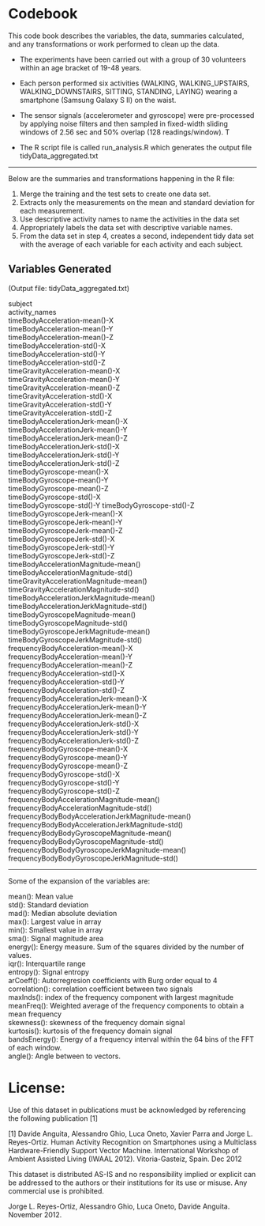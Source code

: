 
# Codebook

This code book describes the variables, the data, summaries calculated, and any transformations or work performed to clean up the data.

* The experiments have been carried out with a group of 30 volunteers within an age bracket of 19-48 years. 
* Each person performed six activities (WALKING, WALKING_UPSTAIRS, WALKING_DOWNSTAIRS, SITTING, STANDING, LAYING) wearing a smartphone (Samsung Galaxy S II) on the waist. 
* The sensor signals (accelerometer and gyroscope) were pre-processed by applying noise filters and then sampled in fixed-width sliding windows of 2.56 sec and 50% overlap (128 readings/window). T

* The R script file is called run_analysis.R which generates the output file tidyData_aggregated.txt

-----------------------

Below are the summaries and transformations happening in the R file:

1. Merge the training and the test sets to create one data set.
2. Extracts only the measurements on the mean and standard deviation for each measurement.
3. Use descriptive activity names to name the activities in the data set
4. Appropriately labels the data set with descriptive variable names.
5. From the data set in step 4, creates a second, independent tidy data set with the average of each variable for each activity and each subject.

Variables Generated
-------------------

(Output file: tidyData_aggregated.txt)


subject  
activity_names  
timeBodyAcceleration-mean()-X  
timeBodyAcceleration-mean()-Y  
timeBodyAcceleration-mean()-Z  
timeBodyAcceleration-std()-X  
timeBodyAcceleration-std()-Y  
timeBodyAcceleration-std()-Z  
timeGravityAcceleration-mean()-X  
timeGravityAcceleration-mean()-Y  
timeGravityAcceleration-mean()-Z  
timeGravityAcceleration-std()-X  
timeGravityAcceleration-std()-Y  
timeGravityAcceleration-std()-Z  
timeBodyAccelerationJerk-mean()-X  
timeBodyAccelerationJerk-mean()-Y  
timeBodyAccelerationJerk-mean()-Z  
timeBodyAccelerationJerk-std()-X  
timeBodyAccelerationJerk-std()-Y  
timeBodyAccelerationJerk-std()-Z  
timeBodyGyroscope-mean()-X  
timeBodyGyroscope-mean()-Y  
timeBodyGyroscope-mean()-Z  
timeBodyGyroscope-std()-X  
timeBodyGyroscope-std()-Y
timeBodyGyroscope-std()-Z  
timeBodyGyroscopeJerk-mean()-X  
timeBodyGyroscopeJerk-mean()-Y  
timeBodyGyroscopeJerk-mean()-Z  
timeBodyGyroscopeJerk-std()-X  
timeBodyGyroscopeJerk-std()-Y  
timeBodyGyroscopeJerk-std()-Z  
timeBodyAccelerationMagnitude-mean()  
timeBodyAccelerationMagnitude-std()  
timeGravityAccelerationMagnitude-mean()  
timeGravityAccelerationMagnitude-std()  
timeBodyAccelerationJerkMagnitude-mean()  
timeBodyAccelerationJerkMagnitude-std()  
timeBodyGyroscopeMagnitude-mean()  
timeBodyGyroscopeMagnitude-std()  
timeBodyGyroscopeJerkMagnitude-mean()  
timeBodyGyroscopeJerkMagnitude-std()  
frequencyBodyAcceleration-mean()-X  
frequencyBodyAcceleration-mean()-Y  
frequencyBodyAcceleration-mean()-Z  
frequencyBodyAcceleration-std()-X  
frequencyBodyAcceleration-std()-Y  
frequencyBodyAcceleration-std()-Z  
frequencyBodyAccelerationJerk-mean()-X  
frequencyBodyAccelerationJerk-mean()-Y  
frequencyBodyAccelerationJerk-mean()-Z  
frequencyBodyAccelerationJerk-std()-X  
frequencyBodyAccelerationJerk-std()-Y  
frequencyBodyAccelerationJerk-std()-Z  
frequencyBodyGyroscope-mean()-X  
frequencyBodyGyroscope-mean()-Y  
frequencyBodyGyroscope-mean()-Z  
frequencyBodyGyroscope-std()-X  
frequencyBodyGyroscope-std()-Y  
frequencyBodyGyroscope-std()-Z  
frequencyBodyAccelerationMagnitude-mean()  
frequencyBodyAccelerationMagnitude-std()  
frequencyBodyBodyAccelerationJerkMagnitude-mean()  
frequencyBodyBodyAccelerationJerkMagnitude-std()  
frequencyBodyBodyGyroscopeMagnitude-mean()  
frequencyBodyBodyGyroscopeMagnitude-std()  
frequencyBodyBodyGyroscopeJerkMagnitude-mean()  
frequencyBodyBodyGyroscopeJerkMagnitude-std()  

------------------------------------------------

Some of the expansion of the variables are:  

mean(): Mean value  
std(): Standard deviation  
mad(): Median absolute deviation   
max(): Largest value in array  
min(): Smallest value in array  
sma(): Signal magnitude area  
energy(): Energy measure. Sum of the squares divided by the number of values.   
iqr(): Interquartile range   
entropy(): Signal entropy  
arCoeff(): Autorregresion coefficients with Burg order equal to 4  
correlation(): correlation coefficient between two signals  
maxInds(): index of the frequency component with largest magnitude  
meanFreq(): Weighted average of the frequency components to obtain a mean frequency  
skewness(): skewness of the frequency domain signal   
kurtosis(): kurtosis of the frequency domain signal   
bandsEnergy(): Energy of a frequency interval within the 64 bins of the FFT of each window.  
angle(): Angle between to vectors.  


License:
========
Use of this dataset in publications must be acknowledged by referencing the following publication [1] 

[1] Davide Anguita, Alessandro Ghio, Luca Oneto, Xavier Parra and Jorge L. Reyes-Ortiz. Human Activity Recognition on Smartphones using a Multiclass Hardware-Friendly Support Vector Machine. International Workshop of Ambient Assisted Living (IWAAL 2012). Vitoria-Gasteiz, Spain. Dec 2012

This dataset is distributed AS-IS and no responsibility implied or explicit can be addressed to the authors or their institutions for its use or misuse. Any commercial use is prohibited.

Jorge L. Reyes-Ortiz, Alessandro Ghio, Luca Oneto, Davide Anguita. November 2012.
